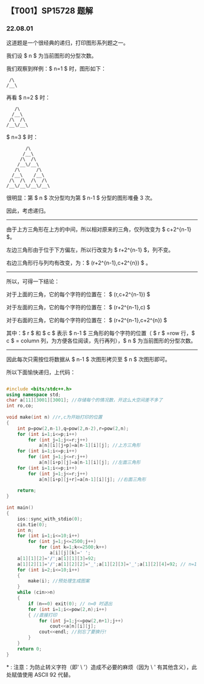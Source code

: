 <head>
    <script src="https://cdn.mathjax.org/mathjax/latest/MathJax.js?config=TeX-AMS-MML_HTMLorMML" type="text/javascript"></script>
    <script type="text/x-mathjax-config">
        MathJax.Hub.Config({
            tex2jax: {
            skipTags: ['script', 'noscript', 'style', 'textarea', 'pre'],
            inlineMath: [['$','$']]
            }
        });
    </script>
</head>

## 【T001】SP15728 题解
### 22.08.01

这道题是一个很经典的递归，打印图形系列题之一。

我们设 $ n $ 为当前图形的分型次数。

我们观察到样例：$ n=1 $ 时，图形如下：

```
 /\
/__\
```
再看 $ n=2 $ 时：
```
   /\   
  /__\  
 /\  /\ 
/__\/__\
```
$ n=3 $ 时：
```
       /\       
      /__\      
     /\  /\     
    /__\/__\    
   /\      /\   
  /__\    /__\  
 /\  /\  /\  /\ 
/__\/__\/__\/__\
```

很明显：第 $ n $ 次分型均为第 $ n-1 $ 分型的图形堆叠 3 次。

因此，考虑递归。

---

由于上方三角形在上方的中间，所以相对原来的三角，仅列改变为 $ c+2^{n-1} $。

左边三角形由于位于下方偏左，所以行改变为 $ r+2^{n-1} $，列不变。

右边三角形行与列均有改变，为：$ (r+2^{n-1},c+2^{n}) $ 。

---

所以，可得一下结论：

对于上面的三角，它的每个字符的位置在： $ (r,c+2^{n-1}) $

对于左面的三角，它的每个字符的位置在： $ (r+2^{n-1},c) $

对于右面的三角，它的每个字符的位置在： $ (r+2^{n-1},c+2^{n}) $

其中：$ r $ 和 $ c $ 表示 $ n-1 $ 三角形的每个字符的位置（ $ r $ =row 行，$ c $ = column 列，为方便各位阅读，先行再列），$ n $ 为当前图形的分型次数。

---

因此每次只需按位将数据从 $ n-1 $ 次图形拷贝至 $ n $ 次图形即可。

所以下面愉快递归，上代码： 

```cpp

#include <bits/stdc++.h>
using namespace std;
char a[11][3001][3001]; //存储每个的情况数，开这么大空间差不多了
int ro,co; 
  
void make(int n) //r,c为开始打印的位置
{
    int p=pow(2,n-1),q=pow(2,n-2),r=pow(2,n);
    for (int i=1;i<=p;i++)
        for (int j=1;j<=r;j++)
            a[n][i][j+p]=a[n-1][i][j]; //上方三角形
    for (int i=1;i<=p;i++)
        for (int j=1;j<=r;j++)
            a[n][i+p][j]=a[n-1][i][j]; //左面三角形
    for (int i=1;i<=p;i++)
        for (int j=1;j<=r;j++)
            a[n][i+p][j+r]=a[n-1][i][j]; //右面三角形
      
    return;
}
  
int main() 
{
    ios::sync_with_stdio(0);
    cin.tie(0);
    int n;
    for (int i=1;i<=10;i++)
        for (int j=1;j<=2500;j++)
            for (int k=1;k<=2500;k++)
                a[i][j][k]=' ';
    a[1][1][2]='/';a[1][1][3]=92;
    a[1][2][1]='/';a[1][2][2]='_';a[1][2][3]='_';a[1][2][4]=92; // n=1 的方案，用于后面的递归
    for (int i=2;i<=10;i++)
    {
        make(i); //预处理生成图案
    }
    while (cin>>n)
    {
        if (n==0) exit(0); // n=0 时退出
        for (int i=1;i<=pow(2,n);i++) 
        { //直接打印
            for (int j=1;j<=pow(2,n+1);j++)
                cout<<a[n][i][j];
            cout<<endl; //别忘了要换行!
        }
    }
    return 0;
}

```

\* : 注意：为防止转义字符（即' \ '）造成不必要的麻烦（因为 \ ' 有其他含义），此处赋值使用 ASCII 92 代替。
